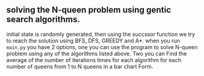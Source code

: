 ## solving the N-queen problem using gentic search algorithms.

initial state is randomly generated, then using the succssor function we try to reach the solution using BFS, DFS, GREEDY and A*.
when you run `main.py` you have 2 options, 
one you can use the program to solve N-queen problem using any of the algorithms listed above. 
Two you can Find the average of the number of iterations times for each algorithm for each number of queens from 1 to N queens in a bar chart Form.
